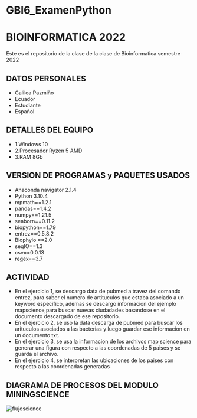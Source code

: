 # GBI6_ExamenPython
# BIOINFORMATICA 2022
Este es el repositorio de la clase de  la clase de Bioinformatica semestre 2022

## DATOS PERSONALES
- Galilea Pazmiño
- Ecuador
- Estudiante
- Español

## DETALLES DEL EQUIPO
- 1.Windows 10
- 2.Procesador Ryzen 5 AMD
- 3.RAM 8Gb

## VERSION DE PROGRAMAS y PAQUETES USADOS
- Anaconda navigator 2.1.4
- Python 3.10.4 
- mpmath==1.2.1
- pandas==1.4.2
- numpy==1.21.5
- seaborn==0.11.2
- biopython==1.79
- entrez==0.5.8.2
- Biophylo ==2.0
- seqIO==1.3
- csv==0.0.13
- regex==3.7

## ACTIVIDAD
- En el ejercicio 1, se descargo data de pubmed a travez del comando entrez, para saber el numero de artituculos que estaba asociado a un keyword especifico, ademas se descargo informacion del ejemplo mapscience,para buscar nuevas ciudadades basandose en el documento descargado de ese repositorio.
- En el ejercicio 2, se uso la data descarga de pubmed para buscar los arituculos asociados a las bacterias y luego guardar ese informacion en un documento txt.
- En el ejercicio 3, se usa la informacion de los archivos map science para generar una figura con respecto a las coordenadas de 5 paises y se guarda el archivo.
- En el ejercicio 4, se interpretan las ubicaciones de los paises con respecto a las coordenadas generadas

## DIAGRAMA DE PROCESOS DEL MODULO MININGSCIENCE
![flujoscience](https://user-images.githubusercontent.com/104949679/183106202-94b9bb4a-3c7e-4baa-8873-3aef9d9f7dba.png)
